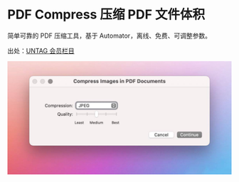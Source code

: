 # PDF Compress 压缩 PDF 文件体积

简单可靠的 PDF 压缩工具，基于 Automator，离线、免费、可调整参数。

出处：[UNTAG 会员栏目](https://utgd.net/category/untag-premium)

![title](img.jpeg)